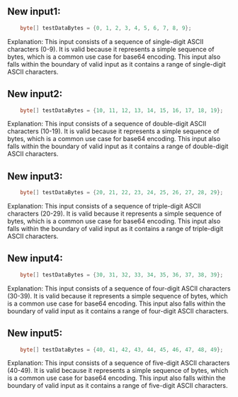 ## New input1:
```java
    byte[] testDataBytes = {0, 1, 2, 3, 4, 5, 6, 7, 8, 9};
```
Explanation: This input consists of a sequence of single-digit ASCII characters (0-9). It is valid because it represents a simple sequence of bytes, which is a common use case for base64 encoding. This input also falls within the boundary of valid input as it contains a range of single-digit ASCII characters.

## New input2:
```java
    byte[] testDataBytes = {10, 11, 12, 13, 14, 15, 16, 17, 18, 19};
```
Explanation: This input consists of a sequence of double-digit ASCII characters (10-19). It is valid because it represents a simple sequence of bytes, which is a common use case for base64 encoding. This input also falls within the boundary of valid input as it contains a range of double-digit ASCII characters.

## New input3:
```java
    byte[] testDataBytes = {20, 21, 22, 23, 24, 25, 26, 27, 28, 29};
```
Explanation: This input consists of a sequence of triple-digit ASCII characters (20-29). It is valid because it represents a simple sequence of bytes, which is a common use case for base64 encoding. This input also falls within the boundary of valid input as it contains a range of triple-digit ASCII characters.

## New input4:
```java
    byte[] testDataBytes = {30, 31, 32, 33, 34, 35, 36, 37, 38, 39};
```
Explanation: This input consists of a sequence of four-digit ASCII characters (30-39). It is valid because it represents a simple sequence of bytes, which is a common use case for base64 encoding. This input also falls within the boundary of valid input as it contains a range of four-digit ASCII characters.

## New input5:
```java
    byte[] testDataBytes = {40, 41, 42, 43, 44, 45, 46, 47, 48, 49};
```
Explanation: This input consists of a sequence of five-digit ASCII characters (40-49). It is valid because it represents a simple sequence of bytes, which is a common use case for base64 encoding. This input also falls within the boundary of valid input as it contains a range of five-digit ASCII characters.
